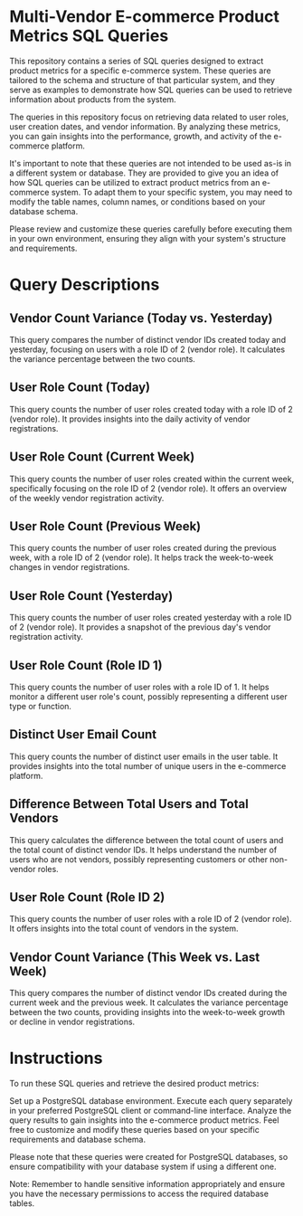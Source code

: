 # Multi-Vendor E-commerce Product Metrics SQL Queries
This repository contains a series of SQL queries designed to extract product metrics for a specific e-commerce system. These queries are tailored to the schema and structure of that particular system, and they serve as examples to demonstrate how SQL queries can be used to retrieve information about products from the system.

The queries in this repository focus on retrieving data related to user roles, user creation dates, and vendor information. By analyzing these metrics, you can gain insights into the performance, growth, and activity of the e-commerce platform.

It's important to note that these queries are not intended to be used as-is in a different system or database. They are provided to give you an idea of how SQL queries can be utilized to extract product metrics from an e-commerce system. To adapt them to your specific system, you may need to modify the table names, column names, or conditions based on your database schema.

Please review and customize these queries carefully before executing them in your own environment, ensuring they align with your system's structure and requirements.

# Query Descriptions
## Vendor Count Variance (Today vs. Yesterday)
This query compares the number of distinct vendor IDs created today and yesterday, focusing on users with a role ID of 2 (vendor role). It calculates the variance percentage between the two counts.

## User Role Count (Today)
This query counts the number of user roles created today with a role ID of 2 (vendor role). It provides insights into the daily activity of vendor registrations.

## User Role Count (Current Week)
This query counts the number of user roles created within the current week, specifically focusing on the role ID of 2 (vendor role). It offers an overview of the weekly vendor registration activity.

## User Role Count (Previous Week)
This query counts the number of user roles created during the previous week, with a role ID of 2 (vendor role). It helps track the week-to-week changes in vendor registrations.

## User Role Count (Yesterday)
This query counts the number of user roles created yesterday with a role ID of 2 (vendor role). It provides a snapshot of the previous day's vendor registration activity.

## User Role Count (Role ID 1)
This query counts the number of user roles with a role ID of 1. It helps monitor a different user role's count, possibly representing a different user type or function.

## Distinct User Email Count
This query counts the number of distinct user emails in the user table. It provides insights into the total number of unique users in the e-commerce platform.

## Difference Between Total Users and Total Vendors
This query calculates the difference between the total count of users and the total count of distinct vendor IDs. It helps understand the number of users who are not vendors, possibly representing customers or other non-vendor roles.

## User Role Count (Role ID 2)
This query counts the number of user roles with a role ID of 2 (vendor role). It offers insights into the total count of vendors in the system.

## Vendor Count Variance (This Week vs. Last Week)
This query compares the number of distinct vendor IDs created during the current week and the previous week. It calculates the variance percentage between the two counts, providing insights into the week-to-week growth or decline in vendor registrations.

# Instructions
To run these SQL queries and retrieve the desired product metrics:

Set up a PostgreSQL database environment.
Execute each query separately in your preferred PostgreSQL client or command-line interface.
Analyze the query results to gain insights into the e-commerce product metrics.
Feel free to customize and modify these queries based on your specific requirements and database schema.

Please note that these queries were created for PostgreSQL databases, so ensure compatibility with your database system if using a different one.

Note: Remember to handle sensitive information appropriately and ensure you have the necessary permissions to access the required database tables.
